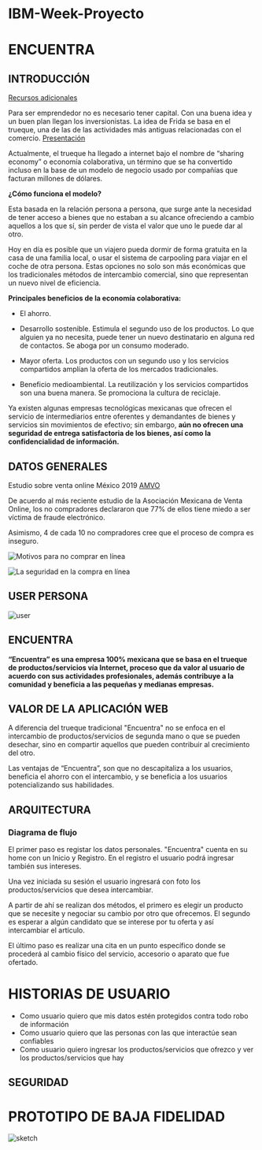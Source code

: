 # IBM-Week-Proyecto

# ENCUENTRA



## INTRODUCCIÓN
[Recursos adicionales](https://drive.google.com/drive/folders/1jGMpWZSCEUWBNvt9vGMFLQCDRpD2YOh1)

Para ser emprendedor no es necesario tener capital. Con una buena idea y un buen plan llegan los inversionistas. La idea de Frida se basa en el trueque, una de las de las actividades más antiguas relacionadas con el comercio. [Presentación](https://www.canva.com/design/DADhh9ofZlg/8Z4PBCIbhpkyPtnpCzW0pQ/edit)

Actualmente, el trueque ha llegado a internet bajo el nombre de “sharing economy” o economía colaborativa, un término que se ha convertido incluso en la base de un modelo de negocio usado por compañías que facturan millones de dólares. 


**¿Cómo funciona el modelo?**

Esta basada en la relación persona a persona, que surge ante la necesidad de tener acceso a bienes que no estaban a su alcance ofreciendo a cambio aquellos a los que sí, sin perder de vista el valor que uno le puede dar al otro.

Hoy en día es posible que un viajero pueda dormir de forma gratuita en la casa de una familia local, o usar el sistema de carpooling para viajar en el coche de otra persona. Estas opciones no solo son más económicas que los tradicionales métodos de intercambio comercial, sino que representan un nuevo nivel de eficiencia. 


**Principales beneficios de la economía colaborativa:**

- El ahorro. 

- Desarrollo sostenible. Estimula el segundo uso de los productos. Lo que alguien ya no necesita, puede tener un nuevo destinatario en alguna red de contactos. Se aboga por un consumo moderado.

- Mayor oferta. Los productos con un segundo uso y los servicios compartidos amplían la oferta de los mercados tradicionales. 

- Beneficio medioambiental. La reutilización y los servicios compartidos son una buena manera. Se promociona la cultura de reciclaje. 

Ya existen algunas empresas tecnológicas mexicanas que ofrecen el servicio de intermediarios entre oferentes y demandantes de bienes y servicios sin movimientos de efectivo; sin embargo, **aún no ofrecen una seguridad de entrega satisfactoria de los bienes, así como la confidencialidad de información.**



## DATOS GENERALES

Estudio sobre venta online México 2019 [AMVO](https://www.amvo.org.mx/descarga-estudio-venta-online)


De acuerdo al más reciente estudio de la Asociación Mexicana de Venta Online, los no compradores declararon que 77% de ellos tiene miedo a ser víctima de fraude electrónico.

Asimismo, 4 de cada 10 no compradores cree que el proceso de compra es inseguro.


![Motivos para no comprar en línea](img/motivos.png)

![La seguridad en la compra en línea](img/seguridad.png)


## USER PERSONA

![user](img/user.png)


## ENCUENTRA

**“Encuentra” es una empresa 100% mexicana que se basa en el trueque de productos/servicios vía Internet, proceso que da valor al usuario de acuerdo con sus actividades profesionales, además contribuye a la comunidad y beneficia a las pequeñas y medianas empresas.**

## VALOR DE LA APLICACIÓN WEB

A diferencia del trueque tradicional "Encuentra" no se enfoca en el intercambio de productos/servicios de segunda mano o que se pueden desechar, sino en compartir aquellos que pueden contribuir al crecimiento del otro.

Las ventajas de “Encuentra”, son que no descapitaliza a los usuarios, beneficia el ahorro con el intercambio, y se beneficia a los usuarios potencializando sus habilidades.

 ## ARQUITECTURA

 ### Diagrama de flujo

 El primer paso es registar los datos personales. "Encuentra" cuenta en su home con un Inicio y Registro. En el registro el usuario podrá ingresar también sus intereses.

 Una vez iniciada su sesión el usuario ingresará con foto los productos/servicios que desea intercambiar.
 
 A partir de ahí se realizan dos métodos, el primero es elegir un producto que se necesite y negociar su cambio por otro que ofrecemos. El segundo es esperar a algún candidato que se interese por tu oferta y así intercambiar el artículo. 
 
 El último paso es realizar una cita en un punto específico donde se procederá al cambio físico del servicio, accesorio o aparato que fue ofertado.

 # HISTORIAS DE USUARIO

- Como usuario quiero que mis datos estén protegidos contra todo robo de información
- Como usuario quiero que las personas con las que interactúe sean confiables 
- Como usuario quiero ingresar los productos/servicios que ofrezco y ver los productos/servicios que hay

 ## SEGURIDAD






# PROTOTIPO DE BAJA FIDELIDAD

![sketch](img/baja.png)


